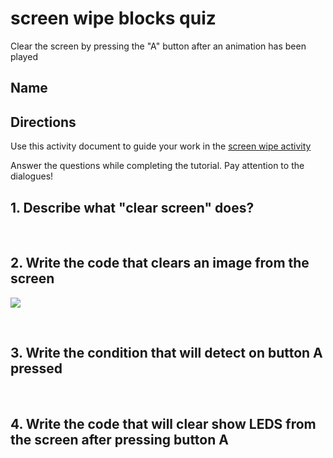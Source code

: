 # screen wipe blocks quiz

Clear the screen by pressing the "A" button after an animation has been played

## Name

## Directions

Use this activity document to guide your work in the [screen wipe activity](/microbit/lessons/screen-wipe/activity)

Answer the questions while completing the tutorial. Pay attention to the dialogues!

## 1. Describe what "clear screen" does? 

<br/>

## 2. Write the code that clears an image from the screen

![](/static/mb/blocks/lessons/screen-wipe-4.png)

<br/>

## 3. Write the condition that will detect on button A pressed

<br/>

## 4. Write the code that will clear show LEDS from the screen after pressing button A 

<br/>

